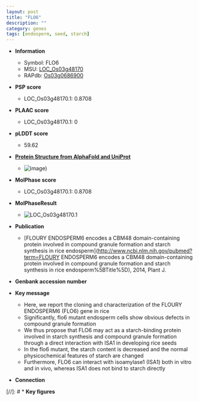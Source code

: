 ```yaml
---
layout: post
title: "FLO6"
description: ""
category: genes
tags: [endosperm, seed, starch]
---
```


* **Information**  
    + Symbol: FLO6  
    + MSU: [LOC_Os03g48170](http://rice.plantbiology.msu.edu/cgi-bin/ORF_infopage.cgi?orf=LOC_Os03g48170)  
    + RAPdb: [Os03g0686900](http://rapdb.dna.affrc.go.jp/viewer/gbrowse_details/irgsp1?name=Os03g0686900)  

* **PSP score**  
    + LOC_Os03g48170.1: 0.8708 

* **PLAAC score**  
    + LOC_Os03g48170.1: 0 

* **pLDDT score**
    + 59.62

* **[Protein Structure from AlphaFold and UniProt](https://www.uniprot.org/uniprotkb/Q10F03/entry#structure)**
    + ![image](https://ricepsp.github.io/images/Q1/AF-Q10F03-F1.png))

* **MolPhase score**
    + LOC_Os03g48170.1: 0.8708

* **MolPhaseResult**
    + ![LOC_Os03g48170.1](https://ricepsp.github.io/pictures/LOC_Os03g/LOC_Os03g48170.1.png)

* **Publication**  
    + [FLOURY ENDOSPERM6 encodes a CBM48 domain-containing protein involved in compound granule formation and starch synthesis in rice endosperm](http://www.ncbi.nlm.nih.gov/pubmed?term=FLOURY ENDOSPERM6 encodes a CBM48 domain-containing protein involved in compound granule formation and starch synthesis in rice endosperm%5BTitle%5D), 2014, Plant J.

* **Genbank accession number**  

* **Key message**  
    + Here, we report the cloning and characterization of the FLOURY ENDOSPERM6 (FLO6) gene in rice
    + Significantly, flo6 mutant endosperm cells show obvious defects in compound granule formation
    + We thus propose that FLO6 may act as a starch-binding protein involved in starch synthesis and compound granule formation through a direct interaction with ISA1 in developing rice seeds
    + In the flo6 mutant, the starch content is decreased and the normal physicochemical features of starch are changed
    + Furthermore, FLO6 can interact with isoamylase1 (ISA1) both in vitro and in vivo, whereas ISA1 does not bind to starch directly

* **Connection**  

[//]: # * **Key figures**  



